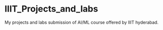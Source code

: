 # IIIT_Projects_and_labs
My projects and labs submission of AI/ML course offered by IIIT hyderabad.
